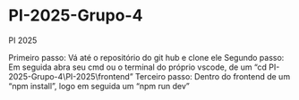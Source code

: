 # PI-2025-Grupo-4
PI 2025

Primeiro passo: Vá até o repositório do git hub e clone ele
Segundo passo: Em seguida abra seu cmd ou o terminal do próprio vscode, de um “cd PI-2025-Grupo-4\PI-2025\frontend”
Terceiro passo: Dentro do frontend de um “npm install”, logo em seguida um “npm run dev”